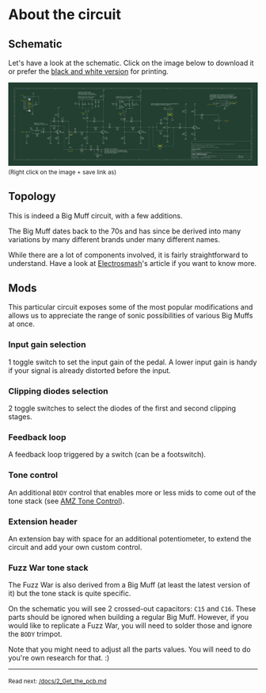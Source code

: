 About the circuit
==========================

## Schematic

Let's have a look at the schematic. Click on the image below to download it or prefer the [black and white version](/sources/motherboard-v1-bw.pdf) for printing.

[![Schematic](../sources/motherboard-v1-color.svg)](/sources/motherboard-v1-color.pdf)
<small>(Right click on the image + save link as)</small>

## Topology

This is indeed a Big Muff circuit, with a few additions.

The Big Muff dates back to the 70s and has since be derived into many variations by many different brands under many different names. 

While there are a lot of components involved, it is fairly straightforward to understand. Have a look at [Electrosmash](https://www.electrosmash.com/big-muff-pi-analysis)'s article if you want to know more.

## Mods

This particular circuit exposes some of the most popular modifications and allows us to appreciate the range of sonic possibilities of various Big Muffs at once.

### Input gain selection

1 toggle switch to set the input gain of the pedal. A lower input gain is handy if your signal is already distorted before the input.

### Clipping diodes selection

2 toggle switches to select the diodes of the first and second clipping stages.

### Feedback loop

A feedback loop triggered by a switch (can be a footswitch).

### Tone control

An additional `BODY` control that enables more or less mids to come out of the tone stack (see [AMZ Tone Control](https://www.muzique.com/lab/tone3.htm)).

### Extension header

An extension bay with space for an additional potentiometer, to extend the circuit and add your own custom control.

### Fuzz War tone stack

The Fuzz War is also derived from a Big Muff (at least the latest version of it) but the tone stack is quite specific. 

On the schematic you will see 2 crossed-out capacitors: `C15` and `C16`. These parts should be ignored when building a regular Big Muff. However, if you would like to replicate a Fuzz War, you will need to solder those and ignore the `BODY` trimpot.

Note that you might need to adjust all the parts values. You will need to do you're own research for that. :)

---
<small>Read next: [/docs/2_Get_the_pcb.md](/docs/2_Get_the_pcb.md)</small>